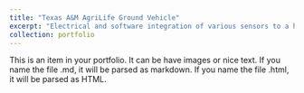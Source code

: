 ```yaml
---
title: "Texas A&M AgriLife Ground Vehicle"
excerpt: "Electrical and software integration of various sensors to a high-clearance tractor for use in maize phenotyping. Photo courtesy of Blair Fannin, Texas A&M AgriLife Research. <br>Texas A&M University, College Station, Texas, USA<br/><img src='/images/13738171_1745417789062217_3599856757699822105_o.jpg'>"
collection: portfolio
---
```


This is an item in your portfolio. It can be have images or nice text. If you name the file .md, it will be parsed as markdown. If you name the file .html, it will be parsed as HTML. 
